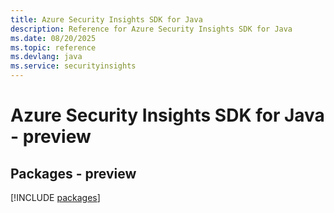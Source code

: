 ```yaml
---
title: Azure Security Insights SDK for Java
description: Reference for Azure Security Insights SDK for Java
ms.date: 08/20/2025
ms.topic: reference
ms.devlang: java
ms.service: securityinsights
---
```

# Azure Security Insights SDK for Java - preview
## Packages - preview
[!INCLUDE [packages](security-insights-index.md)]